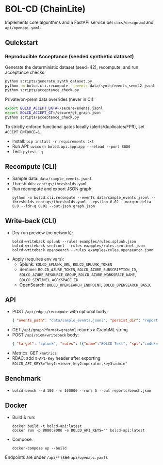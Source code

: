 # BOL-CD (ChainLite)

Implements core algorithms and a FastAPI service per `docs/design.md` and `api/openapi.yaml`.

## Quickstart
### Reproducible Acceptance (seeded synthetic dataset)

Generate the deterministic dataset (seed=42), recompute, and run acceptance checks:

```bash
python scripts/generate_synth_dataset.py
python -m bolcd.cli.recompute --events data/synth/events_seed42.jsonl --thresholds configs/thresholds.yaml --segments configs/segments.yaml --out-json graph.json
python scripts/acceptance_check.py
```

Private/on‑prem data overrides (never in CI):

```bash
export BOLCD_ACCEPT_DATA=/secure/events.jsonl
export BOLCD_ACCEPT_GT=/secure/gt_graph.json
python scripts/acceptance_check.py
```

To strictly enforce functional gates locally (alerts/duplicates/FPR), set `ACCEPT_ENFORCE=1`.

- Install: `pip install -r requirements.txt`
- Run API: `uvicorn bolcd.api.app:app --reload --port 8080`
- Test: `pytest -q`

## Recompute (CLI)

- Sample data: `data/sample_events.jsonl`
- Thresholds: `configs/thresholds.yaml`
- Run recompute and export JSON graph:
  ```
  python -m bolcd.cli.recompute --events data/sample_events.jsonl --thresholds configs/thresholds.yaml --epsilon 0.02 --margin-delta 0.0 --fdr-q 0.01 --out-json graph.json
  ```

## Write-back (CLI)

- Dry-run preview (no network):
  ```
  bolcd-writeback splunk --rules examples/rules.splunk.json
  bolcd-writeback sentinel --rules examples/rules.sentinel.json
  bolcd-writeback opensearch --rules examples/rules.opensearch.json
  ```
- Apply (requires env vars):
  - Splunk: `BOLCD_SPLUNK_URL`, `BOLCD_SPLUNK_TOKEN`
  - Sentinel: `BOLCD_AZURE_TOKEN`, `BOLCD_AZURE_SUBSCRIPTION_ID`, `BOLCD_AZURE_RESOURCE_GROUP`, `BOLCD_AZURE_WORKSPACE_NAME`, `BOLCD_SENTINEL_WORKSPACE_ID`
  - OpenSearch: `BOLCD_OPENSEARCH_ENDPOINT`, `BOLCD_OPENSEARCH_BASIC`

## API

- POST `/api/edges/recompute` with optional body:
  ```json
  { "events_path": "data/sample_events.jsonl", "persist_dir": "reports/$(date +%s)", "epsilon": 0.02 }
  ```
- GET `/api/graph?format=graphml` returns a GraphML string
- POST `/api/siem/writeback` body:
  ```json
  { "target": "splunk", "rules": [{"name":"BOLCD Test", "spl":"index=main | head 1"}], "dry_run": true }
  ```
- Metrics: GET `/metrics`
- RBAC: add `X-API-Key` header after exporting `BOLCD_API_KEYS="key1:viewer,key2:operator,key3:admin"`

## Benchmark

- `bolcd-bench --d 100 --n 100000 --runs 5 --out reports/bench.json`

## Docker

- Build & run:
  ```
  docker build -t bolcd-api:latest .
  docker run -p 8080:8080 -e BOLCD_API_KEYS="" bolcd-api:latest
  ```
- Compose:
  ```
  docker-compose up --build
  ```

Endpoints are under `/api/*` (see `api/openapi.yaml`).
